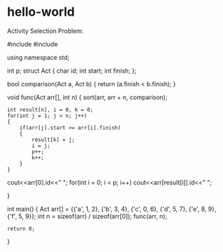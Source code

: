 # hello-world

Activity Selection Problem:

#include<iostream>
#include<algorithm>

using namespace std;

int p;
struct Act
{
    char id;
    int start;
    int finish;
};

bool comparison(Act a, Act b)
{
    return (a.finish < b.finish);
}

void func(Act arr[], int n)
{
    sort(arr, arr + n, comparison);

    int result[n], i = 0, k = 0;
    for(int j = 1; j < n; j++)
    {
        if(arr[j].start >= arr[i].finish)
        {
            result[k] = j;
            i = j;
            p++;
            k++;
        }
    }

   cout<<arr[0].id<<" ";
   for(int i = 0; i < p; i++)
        cout<<arr[result[i]].id<<" ";

}

int main()
{
    Act arr[] = {{'a', 1, 2}, {'b', 3, 4}, {'c', 0, 6}, {'d', 5, 7}, {'e', 8, 9}, {'f', 5, 9}};
    int n = sizeof(arr) / sizeof(arr[0]);
    func(arr, n);

    return 0;
}








